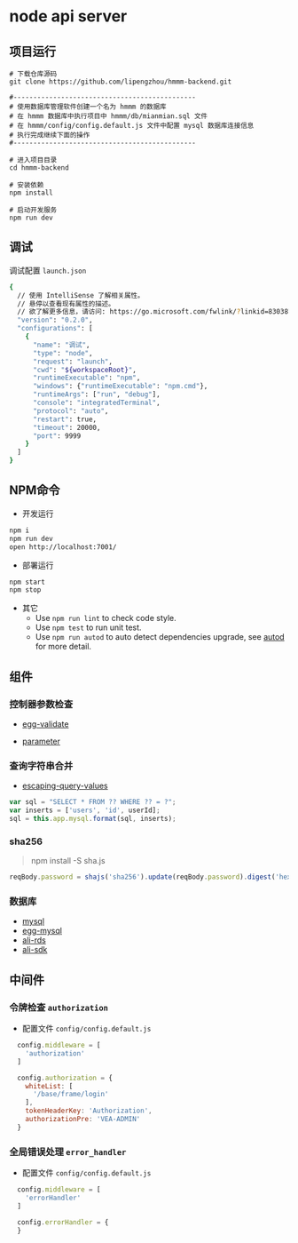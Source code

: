 # node api server

## 项目运行

```shell
# 下载仓库源码
git clone https://github.com/lipengzhou/hmmm-backend.git

#----------------------------------------------
# 使用数据库管理软件创建一个名为 hmmm 的数据库
# 在 hmmm 数据库中执行项目中 hmmm/db/mianmian.sql 文件
# 在 hmmm/config/config.default.js 文件中配置 mysql 数据库连接信息
# 执行完成继续下面的操作
#----------------------------------------------

# 进入项目目录
cd hmmm-backend

# 安装依赖
npm install

# 启动开发服务
npm run dev
```

## 调试

调试配置 `launch.json`

```bash
{
  // 使用 IntelliSense 了解相关属性。
  // 悬停以查看现有属性的描述。
  // 欲了解更多信息，请访问: https://go.microsoft.com/fwlink/?linkid=830387
  "version": "0.2.0",
  "configurations": [
    {
      "name": "调试",
      "type": "node",
      "request": "launch",
      "cwd": "${workspaceRoot}",
      "runtimeExecutable": "npm",
      "windows": {"runtimeExecutable": "npm.cmd"},
      "runtimeArgs": ["run", "debug"],
      "console": "integratedTerminal",
      "protocol": "auto",
      "restart": true,
      "timeout": 20000,
      "port": 9999
    }
  ]
}
```

## NPM命令

- 开发运行

```bash
npm i
npm run dev
open http://localhost:7001/
```

- 部署运行

```bash
npm start
npm stop
```

- 其它
  - Use `npm run lint` to check code style.
  - Use `npm test` to run unit test.
  - Use `npm run autod` to auto detect dependencies upgrade, see [autod](https://www.npmjs.com/package/autod) for more detail.

## 组件

### 控制器参数检查

- [egg-validate](https://github.com/eggjs/egg-validate)

- [parameter](https://github.com/node-modules/parameter)

### 查询字符串合并

- [escaping-query-values](https://github.com/felixge/node-mysql#escaping-query-values)

```js
var sql = "SELECT * FROM ?? WHERE ?? = ?";
var inserts = ['users', 'id', userId];
sql = this.app.mysql.format(sql, inserts);
```

### sha256

> npm install -S sha.js

```js
reqBody.password = shajs('sha256').update(reqBody.password).digest('hex')
```

### 数据库

- [mysql](https://github.com/mysqljs/mysql#readme)
- [egg-mysql](https://github.com/eggjs/egg-mysql)
- [ali-rds](https://github.com/ali-sdk/ali-rds)
- [ali-sdk](https://github.com/ali-sdk/ali-sdk)

## 中间件

### 令牌检查 `authorization`

- 配置文件 `config/config.default.js`

```js
  config.middleware = [
    'authorization'
  ]

  config.authorization = {
    whiteList: [
      '/base/frame/login'
    ],
    tokenHeaderKey: 'Authorization',
    authorizationPre: 'VEA-ADMIN'
  }
```

### 全局错误处理 `error_handler`

- 配置文件 `config/config.default.js`

```js
  config.middleware = [
    'errorHandler'
  ]

  config.errorHandler = {
  }
```
